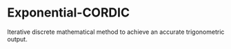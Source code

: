 # Exponential-CORDIC
Iterative discrete mathematical method to achieve an accurate trigonometric output.
